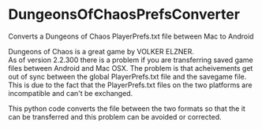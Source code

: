 # DungeonsOfChaosPrefsConverter
Converts a Dungeons of Chaos PlayerPrefs.txt file between Mac to Android

Dungeons of Chaos is a great game by VOLKER ELZNER.   
As of version 2.2.300 there is a problem if you are transferring saved game files between Android and Mac OSX.
The problem is that acheivements get out of sync between the global PlayerPrefs.txt file and the savegame file.
This is due to the fact that the PlayerPrefs.txt files on the two platforms are incompatible and can't be exchanged.

This python code converts the file between the two formats so that the it can be transferred and this problem can be avoided or corrected.

